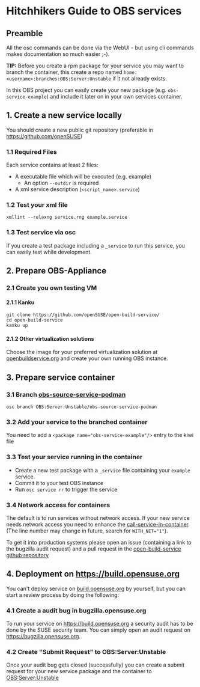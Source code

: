 # Hitchhikers Guide to OBS services

## Preamble

All the osc commands can be done via the WebUI -
but using cli commands makes documentation so much easier ;-).

**TIP:**
Before you create a rpm package for your service you may want to branch the container,
this create a repo named `home:<username>:branches:OBS:Server:Unstable` if it
not already exists.

In this OBS project you can easily create your new package (e.g. `obs-service-example`)
and include it later on in your own services container.


## 1. Create a new service locally

You should create a new public git repository (preferable in https://github.com/openSUSE)


### 1.1 Required Files


Each service contains at least 2 files:

* A executable file which will be executed (e.g. example)
  * An option `--outdir` is required
* A xml service description (`<script_name>.service`)


### 1.2 Test your xml file


```
xmllint --relaxng service.rng example.service
```


### 1.3 Test service via osc

If you create a test package including a `_service` to run this service, you can easily
test while development.


## 2. Prepare OBS-Appliance

### 2.1 Create you own testing VM

#### 2.1.1 Kanku

```
git clone https://github.com/openSUSE/open-build-service/
cd open-build-service
kanku up
```


#### 2.1.2 Other virtualization solutions

Choose the image for your preferred virtualization solution at [openbuildservice.org](https://openbuildservice.org/download/other/)
and create your own running OBS instance.


## 3. Prepare service container

### 3.1 Branch [obs-source-service-podman](https://build.opensuse.org/package/show/OBS:Server:Unstable/obs-source-service-podman)


```
osc branch OBS:Server:Unstable/obs-source-service-podman
```

### 3.2 Add your service to the branched container

You need to add a `<package name="obs-service-example"/>` entry to the kiwi file


### 3.3 Test your service running in the container

* Create a new test package with a `_service` file containing your `example` service.
* Commit it to your test OBS instance
* Run `osc service rr` to trigger the service


### 3.4 Network access for containers

The default is to run services without network access. If your new service needs
network access you need to enhance the [call-service-in-container](https://github.com/openSUSE/open-build-service/blob/master/src/backend/call-service-in-container#L72)
(The line number may change in future, search for `WITH_NET="1"`).

To get it into production systems please open an issue
(containing a link to the bugzilla audit request) and a pull request in the [open-build-service github repository](https://github.com/openSUSE/open-build-service/)


## 4. Deployment on https://build.opensuse.org

You can't deploy service on [build.opensuse.org](https://build.opensuse.org) by yourself,
but you can start a review process by doing the following:


### 4.1 Create a audit bug in bugzilla.opensuse.org

To run your service on https://build.opensuse.org a security audit has to be done
by the SUSE security team. You can simply open an audit request on
https://bugzilla.opensuse.org.


### 4.2 Create "Submit Request" to OBS:Server:Unstable

Once your audit bug gets closed (successfully) you can create a submit request
for your new service package and the container to
[OBS:Server:Unstable](https://build.opensuse.org/project/show/OBS:Server:Unstable)
